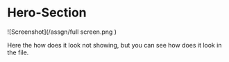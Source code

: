 # Hero-Section

 ![Screenshot](/assgn/full screen.png )
 
Here the how does it look not showing, but you can see how does it look in the file.
